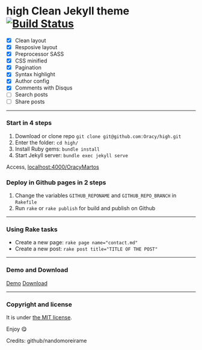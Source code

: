 # high Clean Jekyll theme [![Build Status](https://travis-ci.org/nandomoreirame/high.svg?branch=master)](https://travis-ci.org/oracy/high)

- [x] Clean layout
- [x] Resposive layout
- [x] Preprocessor SASS
- [x] CSS minified
- [x] Pagination
- [x] Syntax highlight
- [x] Author config
- [x] Comments with Disqus
- [ ] Search posts
- [ ] Share posts

---

### Start in 4 steps

1. Download or clone repo `git clone git@github.com:Oracy/high.git`
2. Enter the folder: `cd high/`
3. Install Ruby gems: `bundle install`
4. Start Jekyll server: `bundle exec jekyll serve`

Access, [localhost:4000/OracyMartos](http://localhost:4000/OracyMartos)

### Deploy in Github pages in 2 steps

1. Change the variables `GITHUB_REPONAME` and `GITHUB_REPO_BRANCH` in `Rakefile`
2. Run `rake` or `rake publish` for build and publish on Github

---

### Using Rake tasks

- Create a new page: `rake page name="contact.md"`
- Create a new post: `rake post title="TITLE OF THE POST"`

---

### Demo and Download

[Demo](https://nandomoreirame.github.io/high/)
[Download](https://github.com/nandomoreirame/high/archive/master.zip)

---

### Copyright and license

It is under [the MIT license](/LICENSE).

Enjoy :yum:

Credits: github/nandomoreirame
